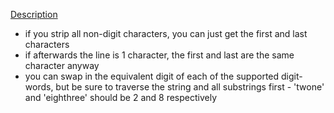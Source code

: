 <a href="https://adventofcode.com/2023/day/1">Description</a>

<ul>
  <li>
    if you strip all non-digit characters, you can just get the first and last
    characters
  </li>
  <li>
    if afterwards the line is 1 character, the first and last are the same
    character anyway
  </li>
  <li>
    you can swap in the equivalent digit of each of the supported digit-words,
    but be sure to traverse the string and all substrings first - 'twone' and
    'eighthree' should be 2 and 8 respectively
  </li>
</ul>

